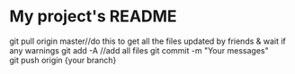 # My project's README

git pull origin master//do this to get all the files updated by friends & wait if any warnings
git add -A  //add all files 
git commit -m "Your messages"   
git push origin {your branch}